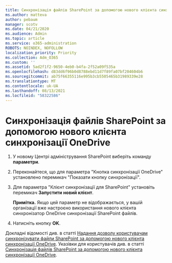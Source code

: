 ```yaml
---
title: Синхронізація файлів SharePoint за допомогою нового клієнта синхронізації OneDrive
ms.author: matteva
author: pebaum
manager: scotv
ms.date: 04/21/2020
ms.audience: Admin
ms.topic: article
ms.service: o365-administration
ROBOTS: NOINDEX, NOFOLLOW
localization_priority: Priority
ms.collection: Adm_O365
ms.custom: ''
ms.assetid: 5ad2f1f2-9650-4eb0-b4fa-2f52a09f535a
ms.openlocfilehash: d83dd6f96b0d8788ebd11d7f89fa07bf204604b6
ms.sourcegitcommit: ab75f66355116e995b3cb5505465b31989339e28
ms.translationtype: MT
ms.contentlocale: uk-UA
ms.lasthandoff: 08/13/2021
ms.locfileid: "58322586"
---
```

# <a name="sync-sharepoint-files-with-the-new-onedrive-sync-client"></a>Синхронізація файлів SharePoint за допомогою нового клієнта синхронізації OneDrive

1. У новому Центрі адміністрування SharePoint виберіть команду **параметри**.
    
2. Переконайтеся, що для параметра "Кнопка синхронізації OneDrive" установлено перемикач "Показати кнопку синхронізації".
    
3. Для параметра "Клієнт синхронізації для SharePoint" установіть перемикач **Запустити новий клієнт**.
    
    **Примітка.** Якщо цей параметр не відображається, у вашій організації вже настроєно використання нового клієнта синхронізатор OneDrive синхронізації SharePoint файлів. 
  
4. Натисніть кнопку **OK**.
    
Докладні відомості див. в статті [Надання дозволу користувачам синхронізувати файли SharePoint за допомогою нового клієнта синхронізації OneDrive](https://go.microsoft.com/fwlink/?linkid=866433). Указівки для користувачів див. в статті [Синхронізація файлів SharePoint за допомогою нового клієнта синхронізації OneDrive](https://go.microsoft.com/fwlink/?linkid=866427).
  

